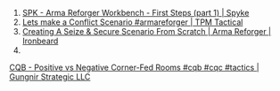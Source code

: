 1. [SPK - Arma Reforger Workbench - First Steps (part 1) | Spyke](https://www.youtube.com/watch?v=aUqsOU3r5c8)
2. [Lets make a Conflict Scenario #armareforger | TPM Tactical](https://www.youtube.com/watch?v=GsCWu77Bw9o)
3. [Creating A Seize & Secure Scenario From Scratch | Arma Reforger | Ironbeard](https://www.youtube.com/watch?v=LiqHZYUsTkI)
4. 


[CQB - Positive vs Negative Corner-Fed Rooms #cqb #cqc #tactics | Gungnir Strategic LLC](https://www.youtube.com/watch?v=8HKJ300y0VY)
